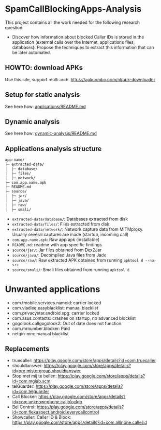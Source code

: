 # SpamCallBlockingApps-Analysis

This project contains all the work needed for the following research question:

- Discover how information about blocked Caller IDs is stored in the application (external calls over the Internet, applications files, databases). Propose the techniques to extract this information that can be later automated.

## HOWTO: download APKs

Use this site, support multi arch: https://apkcombo.com/nl/apk-downloader

## Setup for static analysis

See here how: [applications/README.md](applications/README.md)

## Dynamic analysis

See here how: [dynamic-analysis/README.md](dynamic-analysis/README.md)

## Applications analysis structure

```bash
app-name/
├─ extracted-data/
│  ├─ database/
│  ├─ files/
│  ├─ network/
├─ com.app.name.apk
├─ README.md
├─ source/
│  ├─ jar/
│  ├─ java/
│  ├─ raw/
│  ├─ smali/
```
- `extracted-data/database/`: Databases extracted from disk
- `extracted-data/files/`: Files extracted from disk
- `extracted-data/network/`: Network capture data from MITMproxy. Usually several captures are made (startup, incoming call)
- `com.app.name.apk`: Raw app apk (installable)
- `README.md`: readme with app specific findings
- `source/jar/`: Jar files obtained from Dex2Jar
- `source/java/`: Decompiled Java files from Jadx
- `source/raw/`: Raw extracted APK obtained from running `apktool d --no-src`
- `source/smali/`: Smali files obtained from running `apktool d`

# Unwanted applications

- com.tmobile.services.nameid: carrier locked
- com.vladlee.easyblacklist: manual blacklist
- com.privacystar.android.spg: carrier locked
- com.asus.contacts: crashes on startup, no advanced blocklist
- gogolook.callgogolook2: Out of date does not function
- com.mrnumber.blocker: Paid
- netqin-mm: manual blacklist

## Replacements

- truecaller: https://play.google.com/store/apps/details?id=com.truecaller
- shouldIanswer: https://play.google.com/store/apps/details?id=org.mistergroup.shouldianswer
- Stop met mij te bellen: https://play.google.com/store/apps/details?id=com.mglab.scm
- telGuarder: https://play.google.com/store/apps/details?id=com.telguarder
- Call Blocker: https://play.google.com/store/apps/details?id=com.unknownphone.callblocker
- Bel Control: https://play.google.com/store/apps/details?id=com.flexaspect.android.everycallcontrol
- Showcaller: Caller ID & Block: https://play.google.com/store/apps/details?id=com.allinone.callerid
